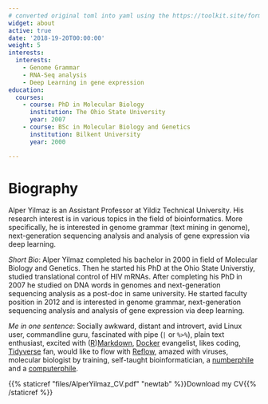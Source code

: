 ```yaml
---
# converted original toml into yaml using the https://toolkit.site/format.html
widget: about
active: true
date: '2018-19-20T00:00:00'
weight: 5
interests:
  interests:
    - Genome Grammar
    - RNA-Seq analysis
    - Deep Learning in gene expression
education:
  courses:
    - course: PhD in Molecular Biology
      institution: The Ohio State University
      year: 2007
    - course: BSc in Molecular Biology and Genetics
      institution: Bilkent University
      year: 2000

---
```

# Biography

Alper Yilmaz is an Assistant Professor at Yildiz Technical University. His research interest is in various topics in the field of bioinformatics. More specifically, he is interested in genome grammar (text mining in genome), next-generation sequencing analysis and analysis of gene expression via deep learning.

*Short Bio*: Alper Yilmaz completed his bachelor in 2000 in field of Molecular Biology and Genetics. Then he started his PhD at the Ohio State Universtiy, studied translational control of HIV mRNAs. After completing his PhD in 2007 he studied on DNA words in genomes and next-generation sequencing analysis as a post-doc in same university. He started faculty position in 2012 and is interested in genome grammar, next-generation sequencing analysis and analysis of gene expression via deep learning.

*Me in one sentence*: Socially awkward, distant and introvert, avid Linux user, commandline guru, fascinated with pipe (`|` or `%>%`), plain text enthusiast, excited with ([R](https://rmarkdown.rstudio.com/))[Markdown](https://daringfireball.net/projects/markdown/basics), [Docker](https://www.docker.com/) evangelist, likes coding, [Tidyverse](https://www.tidyverse.org/) fan, would like to flow with [Reflow](https://github.com/grailbio/reflow), amazed with viruses, molecular biologist by training, self-taught bioinformatician, a [numberphile](https://www.youtube.com/channel/UCoxcjq-8xIDTYp3uz647V5A) and a [computerphile](https://www.youtube.com/channel/UC9-y-6csu5WGm29I7JiwpnA).

{{% staticref "files/AlperYilmaz_CV.pdf" "newtab" %}}Download my CV{{% /staticref %}}
